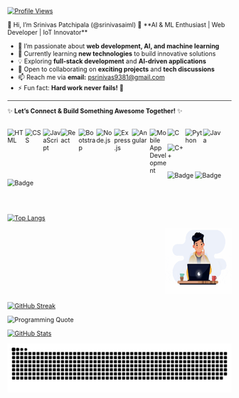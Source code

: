 [![Profile Views](https://hits.seeyoufarm.com/api/count/incr/badge.svg?url=https://github.com/srinivasaiml&title=Profile%20Views)](https://github.com/srinivasaiml)

<p align="right>
  <img src="https://github.com/srinivasaiml/srinivasaiml/blob/main/think.gif" alt="Profile Views" />
</p>
👋 Hi, I’m Srinivas Patchipala (@srinivasaiml)  
🚀 **AI & ML Enthusiast | Web Developer | IoT Innovator**  

- 👀 I’m passionate about **web development, AI, and machine learning**  
- 🌱 Currently learning **new technologies** to build innovative solutions  
- 💡 Exploring **full-stack development** and **AI-driven applications**  
- 💞️ Open to collaborating on **exciting projects** and **tech discussions**  
- 📫 Reach me via **email:** psrinivas9381@gmail.com  
- ⚡ Fun fact: **Hard work never fails!** 💪  

---

✨ **Let’s Connect & Build Something Awesome Together!** ✨  
<br>
<p align="left">
<img align="left" alt="HTML" width="40px" src="https://cdn.jsdelivr.net/gh/devicons/devicon/icons/html5/html5-original.svg" />
<img align="left" alt="CSS" width="40px" src="https://cdn.jsdelivr.net/gh/devicons/devicon/icons/css3/css3-original.svg" />
<img align="left" alt="JavaScript" width="40px" src="https://cdn.jsdelivr.net/gh/devicons/devicon/icons/javascript/javascript-original.svg" />
<img align="left" alt="React" width="40px" src="https://cdn.jsdelivr.net/gh/devicons/devicon/icons/react/react-original.svg" />
<img align="left" alt="Bootstrap" width="40px" src="https://cdn.jsdelivr.net/gh/devicons/devicon/icons/bootstrap/bootstrap-original.svg" />
<img align="left" alt="Node.js" width="40px" src="https://cdn.jsdelivr.net/gh/devicons/devicon/icons/nodejs/nodejs-original.svg" />
<img align="left" alt="Express.js" width="40px" src="https://cdn.jsdelivr.net/gh/devicons/devicon/icons/express/express-original.svg" />
<img align="left" alt="Angular" width="40px" src="https://cdn.jsdelivr.net/gh/devicons/devicon/icons/angularjs/angularjs-original.svg" />
<img align="left" alt="Mobile App Development" width="40px" src="https://cdn.jsdelivr.net/gh/devicons/devicon/icons/android/android-original.svg" />
<img align="left" alt="C" width="40px" src="https://cdn.jsdelivr.net/gh/devicons/devicon/icons/c/c-original.svg" />
<img align="left" alt="Python" width="40px" src="https://cdn.jsdelivr.net/gh/devicons/devicon/icons/python/python-original.svg" />
<img align="left" alt="Java" width="40px" src="https://cdn.jsdelivr.net/gh/devicons/devicon/icons/java/java-original.svg" />
<img align="left" alt="C++" width="40px" src="https://cdn.jsdelivr.net/gh/devicons/devicon/icons/cplusplus/cplusplus-original.svg" />
<br/>
</p>

<br>

<br>


<br>


  
![Badge](https://img.shields.io/badge/Code-Python-blue?style=flat-square&logo=python)
![Badge](https://img.shields.io/badge/Web-React-orange?style=flat-square&logo=react)
![Badge](https://img.shields.io/badge/AI-DeepLearning-red?style=flat-square&logo=pytorch)


<br>

<br>




[![Top Langs](https://github-readme-stats.vercel.app/api/top-langs/?username=srinivasaiml&layout=compact&langs_count=6&theme=dark)](https://github.com/anuraghazra/github-readme-stats)


<p align="right">
  <img src="https://github.com/srinivasaiml/srinivasaiml/blob/main/think.gif" alt="Profile Views" width="150" height="150"/>
</p>


[![GitHub Streak](https://streak-stats.demolab.com/?user=srinivasaiml&theme=radical&hide_border=true)](https://git.io/streak-stats)



![Programming Quote](https://quotes-github-readme.vercel.app/api?type=horizontal&theme=dark)




[![GitHub Stats](https://github-readme-stats.vercel.app/api?username=srinivasaiml&show_icons=true&theme=dark)](https://github.com/anuraghazra/github-readme-stats)



![Snake animation](https://raw.githubusercontent.com/srinivasaiml/srinivasaiml/main/snake.svg)



